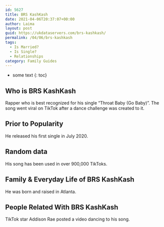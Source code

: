 ```yaml
---
id: 5627
title: BRS KashKash
date: 2021-04-06T20:37:07+00:00
author: Laima
layout: post
guid: https://ukdataservers.com/brs-kashkash/
permalink: /04/06/brs-kashkash
tags:
  - Is Married?
  - Is Single?
  - Relationships
category: Family Guides
---
```


* some text
{: toc}


## Who is BRS KashKash
                  
                  
                  
Rapper who is best recognized for his single &#8220;Throat Baby (Go Baby)&#8221;. The song went viral on TikTok after a dance challenge was created to it. 
                  
              
            
              
            
                
                
                
## Prior to Popularity
                  
                  
                  
He released his first single in July 2020. 
                  
              
            
              
            
                
                
                
## Random data
                  
                  
                  
His song has been used in over 900,000 TikToks. 
                  
              
            
              
            
                
                
                
## Family & Everyday Life of BRS KashKash
                  
                  
                  
He was born and raised in Atlanta. 
                  
              
            
              
            
                
                
                
## People Related With BRS KashKash
                  
                  
                  
TikTok star Addison Rae posted a video dancing to his song. 
                  
              
            
              
            
                
              
            
              
              
            
            
              
            
          
          
          